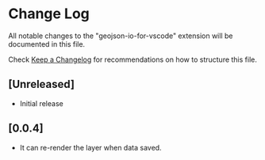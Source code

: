 # Change Log

All notable changes to the "geojson-io-for-vscode" extension will be documented in this file.

Check [Keep a Changelog](http://keepachangelog.com/) for recommendations on how to structure this file.

## [Unreleased]

- Initial release

## [0.0.4]

- It can re-render the layer when data saved.